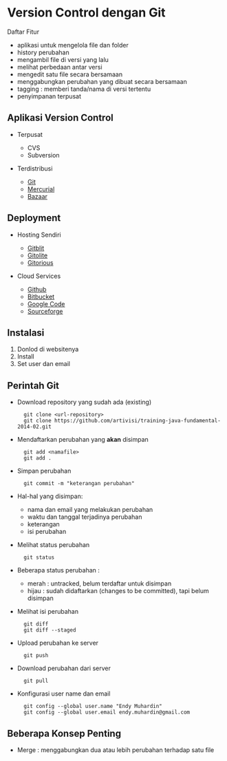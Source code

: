 # Version Control dengan Git #

Daftar Fitur

* aplikasi untuk mengelola file dan folder
* history perubahan
* mengambil file di versi yang lalu
* melihat perbedaan antar versi
* mengedit satu file secara bersamaan
* menggabungkan perubahan yang dibuat secara bersamaan
* tagging : memberi tanda/nama di versi tertentu
* penyimpanan terpusat

## Aplikasi Version Control ##

* Terpusat

    - CVS
    - Subversion

* Terdistribusi

    - [Git](http://git-scm.com/)
    - [Mercurial](http://mercurial.selenic.com)
    - [Bazaar](bazaar.canonical.com)

## Deployment ##

* Hosting Sendiri

    - [Gitblit](http://www.gitblit.com/)
    - [Gitolite](http://gitolite.com)
    - [Gitorious](https://gitorious.org/)

* Cloud Services

    - [Github](https://github.com)
    - [Bitbucket](https://bitbucket.org)
    - [Google Code](https://code.google.com/)
    - [Sourceforge](http://sourceforge.net)

## Instalasi ##

1. Donlod di websitenya
2. Install
3. Set user dan email

## Perintah Git ##

* Download repository yang sudah ada (existing)

        git clone <url-repository>
        git clone https://github.com/artivisi/training-java-fundamental-2014-02.git

* Mendaftarkan perubahan yang **akan** disimpan

        git add <namafile>
        git add .

* Simpan perubahan

        git commit -m "keterangan perubahan"

* Hal-hal yang disimpan:

    - nama dan email yang melakukan perubahan
    - waktu dan tanggal terjadinya perubahan
    - keterangan
    - isi perubahan

* Melihat status perubahan

        git status

* Beberapa status perubahan :

    - merah : untracked, belum terdaftar untuk disimpan
    - hijau : sudah didaftarkan (changes to be committed), tapi belum disimpan

* Melihat isi perubahan

        git diff
        git diff --staged

* Upload perubahan ke server

        git push

* Download perubahan dari server

        git pull
        
* Konfigurasi user name dan email

        git config --global user.name "Endy Muhardin"
        git config --global user.email endy.muhardin@gmail.com

## Beberapa Konsep Penting ##

* Merge : menggabungkan dua atau lebih perubahan terhadap satu file
